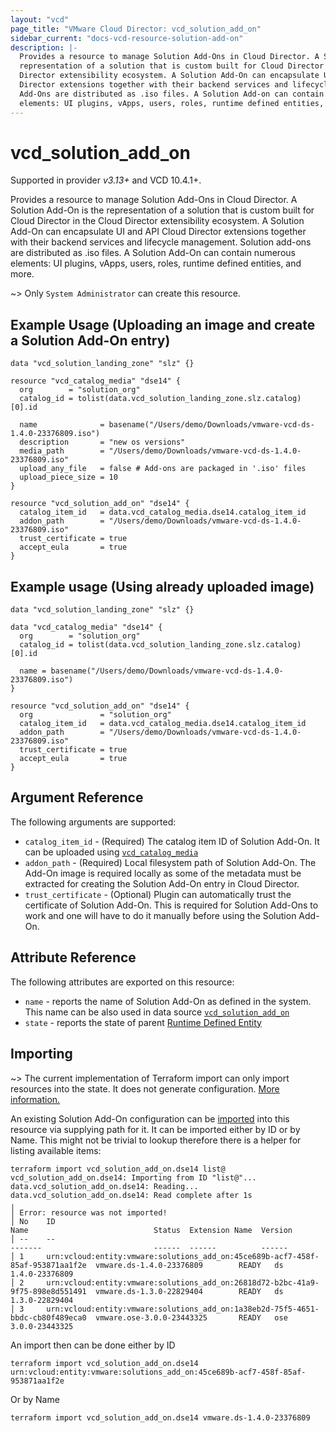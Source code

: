 ```yaml
---
layout: "vcd"
page_title: "VMware Cloud Director: vcd_solution_add_on"
sidebar_current: "docs-vcd-resource-solution-add-on"
description: |-
  Provides a resource to manage Solution Add-Ons in Cloud Director. A Solution Add-On is the
  representation of a solution that is custom built for Cloud Director in the Cloud
  Director extensibility ecosystem. A Solution Add-On can encapsulate UI and API Cloud
  Director extensions together with their backend services and lifecycle management. Solution
  Add-Ons are distributed as .iso files. A Solution Add-on can contain numerous
  elements: UI plugins, vApps, users, roles, runtime defined entities, and more.
---
```


# vcd\_solution\_add\_on

Supported in provider *v3.13+* and VCD 10.4.1+.

Provides a resource to manage Solution Add-Ons in Cloud Director. A Solution Add-On is the
representation of a solution that is custom built for Cloud Director in the Cloud
Director extensibility ecosystem. A Solution Add-On can encapsulate UI and API Cloud Director
extensions together with their backend services and lifecycle management. Solution аdd-оns are
distributed as .iso files. A Solution Add-On can contain numerous elements: UI plugins, vApps,
users, roles, runtime defined entities, and more.

~> Only `System Administrator` can create this resource.

## Example Usage (Uploading an image and create a Solution Add-On entry)

```hcl
data "vcd_solution_landing_zone" "slz" {}

resource "vcd_catalog_media" "dse14" {
  org        = "solution_org"
  catalog_id = tolist(data.vcd_solution_landing_zone.slz.catalog)[0].id

  name              = basename("/Users/demo/Downloads/vmware-vcd-ds-1.4.0-23376809.iso")
  description       = "new os versions"
  media_path        = "/Users/demo/Downloads/vmware-vcd-ds-1.4.0-23376809.iso"
  upload_any_file   = false # Add-ons are packaged in '.iso' files
  upload_piece_size = 10
}

resource "vcd_solution_add_on" "dse14" {
  catalog_item_id   = data.vcd_catalog_media.dse14.catalog_item_id
  addon_path        = "/Users/demo/Downloads/vmware-vcd-ds-1.4.0-23376809.iso"
  trust_certificate = true
  accept_eula       = true
}

```

## Example usage (Using already uploaded image)
```hcl
data "vcd_solution_landing_zone" "slz" {}

data "vcd_catalog_media" "dse14" {
  org        = "solution_org"
  catalog_id = tolist(data.vcd_solution_landing_zone.slz.catalog)[0].id

  name = basename("/Users/demo/Downloads/vmware-vcd-ds-1.4.0-23376809.iso")
}

resource "vcd_solution_add_on" "dse14" {
  org               = "solution_org"
  catalog_item_id   = data.vcd_catalog_media.dse14.catalog_item_id
  addon_path        = "/Users/demo/Downloads/vmware-vcd-ds-1.4.0-23376809.iso"
  trust_certificate = true
  accept_eula       = true
}
```

## Argument Reference

The following arguments are supported:

* `catalog_item_id` - (Required) The catalog item ID of Solution Add-On. It can be uploaded using
  [`vcd_catalog_media`](/providers/vmware/vcd/latest/docs/resources/catalog_media)
* `addon_path` - (Required) Local filesystem path of Solution Add-On. The Add-On image is required
locally as some of the metadata must be extracted for creating the Solution Add-On entry in Cloud
Director.
* `trust_certificate` - (Optional) Plugin can automatically trust the certificate of Solution
  Add-On. This is required for Solution Add-Ons to work and one will have to do it manually before
  using the Solution Add-On.


## Attribute Reference

The following attributes are exported on this resource:

* `name` - reports the name of Solution Add-On as defined in the system. This name can be also used
  in data source
  [`vcd_solution_add_on`](/providers/vmware/vcd/latest/docs/data-sources/solution_add_on)
* `state` - reports the state of parent [Runtime Defined
  Entity](/providers/vmware/vcd/latest/docs/resources/rde)

## Importing

~> The current implementation of Terraform import can only import resources into the state.
It does not generate configuration. [More information.](https://www.terraform.io/docs/import/)

An existing Solution Add-On configuration can be [imported][docs-import] into this resource via
supplying path for it. It can be imported either by ID or by Name. This might not be trivial to
lookup therefore there is a helper for listing available items:

```
terraform import vcd_solution_add_on.dse14 list@
vcd_solution_add_on.dse14: Importing from ID "list@"...
data.vcd_solution_add_on.dse14: Reading...
data.vcd_solution_add_on.dse14: Read complete after 1s
╷
│ Error: resource was not imported! 
│ No    ID                                                                              Name                            Status  Extension Name  Version
│ --    --                                                                              -------                         ------  ------          ------
│ 1     urn:vcloud:entity:vmware:solutions_add_on:45ce689b-acf7-458f-85af-953871aa1f2e  vmware.ds-1.4.0-23376809        READY   ds              1.4.0-23376809
│ 2     urn:vcloud:entity:vmware:solutions_add_on:26818d72-b2bc-41a9-9f75-898e8d551491  vmware.ds-1.3.0-22829404        READY   ds              1.3.0-22829404
│ 3     urn:vcloud:entity:vmware:solutions_add_on:1a38eb2d-75f5-4651-bbdc-cb80f489eca0  vmware.ose-3.0.0-23443325       READY   ose             3.0.0-23443325
```



An import then can be done either by ID

```
terraform import vcd_solution_add_on.dse14 urn:vcloud:entity:vmware:solutions_add_on:45ce689b-acf7-458f-85af-953871aa1f2e
```

Or by Name

```
terraform import vcd_solution_add_on.dse14 vmware.ds-1.4.0-23376809
```

[docs-import]: https://www.terraform.io/docs/import/
